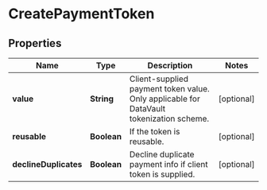 
# CreatePaymentToken

## Properties
Name | Type | Description | Notes
------------ | ------------- | ------------- | -------------
**value** | **String** | Client-supplied payment token value. Only applicable for DataVault tokenization scheme. |  [optional]
**reusable** | **Boolean** | If the token is reusable. |  [optional]
**declineDuplicates** | **Boolean** | Decline duplicate payment info if client token is supplied. |  [optional]



